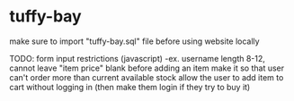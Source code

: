 # tuffy-bay
make sure to import "tuffy-bay.sql" file before using website locally

TODO: 
form input restrictions (javascript) 
	-ex. username length 8-12, cannot leave "item price" blank before adding an item
make it so that user can't order more than current available stock
allow the user to add item to cart without logging in (then make them login if they try to buy it)